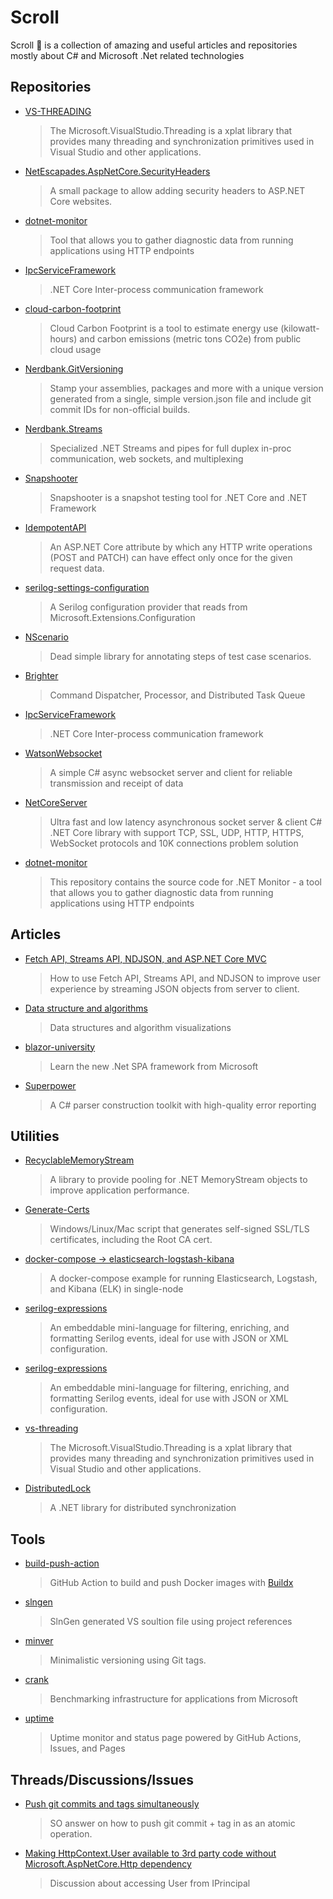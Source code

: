# Scroll
Scroll :scroll: is a collection of amazing and useful articles and repositories mostly about C# and Microsoft .Net related technologies

## Repositories

* [VS-THREADING](https://github.com/microsoft/vs-threading)  
  > The Microsoft.VisualStudio.Threading is a xplat library that provides many threading and synchronization primitives used in Visual Studio and other applications. 
* [NetEscapades.AspNetCore.SecurityHeaders](https://github.com/andrewlock/NetEscapades.AspNetCore.SecurityHeaders)
  > A small package to allow adding security headers to ASP.NET Core websites.
* [dotnet-monitor](https://github.com/dotnet/dotnet-monitor)
  > Tool that allows you to gather diagnostic data from running applications using HTTP endpoints 
* [IpcServiceFramework](https://github.com/jacqueskang/IpcServiceFramework)
  > .NET Core Inter-process communication framework 
* [cloud-carbon-footprint](https://github.com/cloud-carbon-footprint/cloud-carbon-footprint)
  > Cloud Carbon Footprint is a tool to estimate energy use (kilowatt-hours) and carbon emissions (metric tons CO2e) from public cloud usage 
* [Nerdbank.GitVersioning](https://github.com/dotnet/Nerdbank.GitVersioning)
  > Stamp your assemblies, packages and more with a unique version generated from a single, simple version.json file and include git commit IDs for non-official builds.
* [Nerdbank.Streams](https://github.com/AArnott/Nerdbank.Streams)
  > Specialized .NET Streams and pipes for full duplex in-proc communication, web sockets, and multiplexing 
* [Snapshooter](https://github.com/SwissLife-OSS/Snapshooter)
  > Snapshooter is a snapshot testing tool for .NET Core and .NET Framework
* [IdempotentAPI](https://github.com/ikyriak/IdempotentAPI)
  > An ASP.NET Core attribute by which any HTTP write operations (POST and PATCH) can have effect only once for the given request data. 
* [serilog-settings-configuration](https://github.com/serilog/serilog-settings-configuration)
  > A Serilog configuration provider that reads from Microsoft.Extensions.Configuration 
* [NScenario](https://github.com/cezarypiatek/NScenario)
  > Dead simple library for annotating steps of test case scenarios.   
* [Brighter](https://github.com/BrighterCommand/Brighter)
  > Command Dispatcher, Processor, and Distributed Task Queue
* [IpcServiceFramework](https://github.com/jacqueskang/IpcServiceFramework)
  > .NET Core Inter-process communication framework
* [WatsonWebsocket](https://github.com/jchristn/WatsonWebsocket)
  > A simple C# async websocket server and client for reliable transmission and receipt of data
* [NetCoreServer](https://github.com/chronoxor/NetCoreServer)
  > Ultra fast and low latency asynchronous socket server & client C# .NET Core library with support TCP, SSL, UDP, HTTP, HTTPS, WebSocket protocols and 10K connections problem solution
* [dotnet-monitor](https://github.com/dotnet/dotnet-monitor)
  > This repository contains the source code for .NET Monitor - a tool that allows you to gather diagnostic data from running applications using HTTP endpoints

## Articles

* [Fetch API, Streams API, NDJSON, and ASP.NET Core MVC](https://www.tpeczek.com/2019/04/fetch-api-streams-api-ndjson-and-aspnet.html)  
  > How to use Fetch API, Streams API, and NDJSON to improve user experience by streaming JSON objects from server to client.
* [Data structure and algorithms](https://www.cs.usfca.edu/~galles/visualization/Algorithms.html)
  > Data structures and algorithm visualizations
* [blazor-university](https://blazor-university.com/)
  > Learn the new .Net SPA framework from Microsoft
* [Superpower](https://github.com/datalust/superpower)
  > A C# parser construction toolkit with high-quality error reporting

## Utilities

* [RecyclableMemoryStream](https://github.com/microsoft/Microsoft.IO.RecyclableMemoryStream)
  > A library to provide pooling for .NET MemoryStream objects to improve application performance. 
* [Generate-Certs](https://github.com/asheroto/Generate-Certs)
  > Windows/Linux/Mac script that generates self-signed SSL/TLS certificates, including the Root CA cert.
* [docker-compose -> elasticsearch-logstash-kibana](https://github.com/docker/awesome-compose/tree/master/elasticsearch-logstash-kibana)
  > A docker-compose example for running Elasticsearch, Logstash, and Kibana (ELK) in single-node
* [serilog-expressions](https://github.com/serilog/serilog-expressions)
  > An embeddable mini-language for filtering, enriching, and formatting Serilog events, ideal for use with JSON or XML configuration. 
* [serilog-expressions](https://github.com/serilog/serilog-expressions)
  > An embeddable mini-language for filtering, enriching, and formatting Serilog events, ideal for use with JSON or XML configuration. 
* [vs-threading](https://github.com/microsoft/vs-threading)
  > The Microsoft.VisualStudio.Threading is a xplat library that provides many threading and synchronization primitives used in Visual Studio and other applications. 
* [DistributedLock](https://github.com/madelson/DistributedLock)
  > A .NET library for distributed synchronization

## Tools

* [build-push-action](https://github.com/docker/build-push-action)
  > GitHub Action to build and push Docker images with [Buildx](https://github.com/docker/buildx)
* [slngen](https://github.com/microsoft/slngen)
  > SlnGen generated VS soultion file using project references
* [minver](https://github.com/adamralph/minver)
  > Minimalistic versioning using Git tags.
* [crank](https://github.com/dotnet/crank)
  > Benchmarking infrastructure for applications from Microsoft
* [uptime](https://upptime.js.org/docs/)
  > Uptime monitor and status page powered by GitHub Actions, Issues, and Pages

## Threads/Discussions/Issues
* [Push git commits and tags simultaneously](https://stackoverflow.com/questions/3745135/push-git-commits-tags-simultaneously)
  > SO answer on how to push git commit + tag in as an atomic operation.
* [Making HttpContext.User available to 3rd party code without Microsoft.AspNetCore.Http dependency](https://github.com/dotnet/aspnetcore/issues/34636)
  > Discussion about accessing User from IPrincipal

